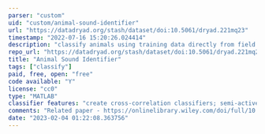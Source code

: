 ```yaml
---
parser: "custom"
uid: "custom/animal-sound-identifier"
url: "https://datadryad.org/stash/dataset/doi:10.5061/dryad.221mq23"
timestamp: "2022-07-16 15:20:26.024414"
description: "classify animals using training data directly from field recordings, without reference libraries"
repo_url: "https://datadryad.org/stash/dataset/doi:10.5061/dryad.221mq23"
title: "Animal Sound Identifier"
tags: ["classify"]
paid, free, open: "free"
code available: "Y"
license: "cc0"
type: "MATLAB"
classifier features: "create cross-correlation classifiers; semi-active learning approach to create classifiers with little initial training data"
comments: "Related paper - https://onlinelibrary.wiley.com/doi/full/10.1111/ele.13092"
date: "2023-02-04 01:22:08.363756"
---
```

